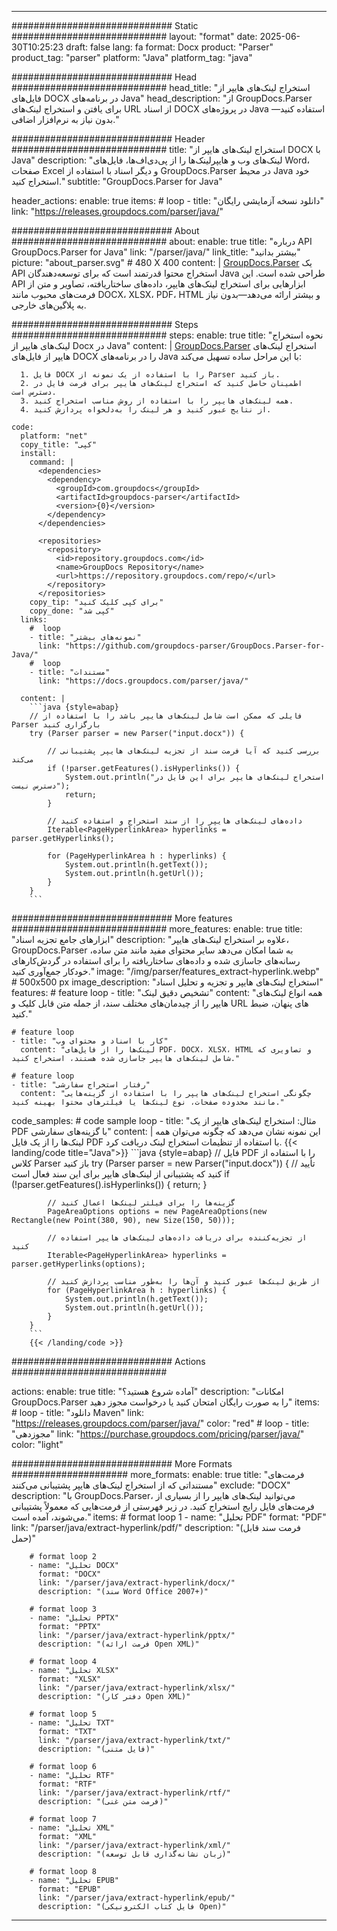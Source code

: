 


---
############################# Static ############################
layout: "format"
date:  2025-06-30T10:25:23
draft: false
lang: fa
format: Docx
product: "Parser"
product_tag: "parser"
platform: "Java"
platform_tag: "java"

############################# Head ############################
head_title: "استخراج لینک‌های هایپر از فایل‌های DOCX در برنامه‌های Java"
head_description: "از GroupDocs.Parser برای یافتن و استخراج لینک‌های URL از اسناد DOCX در پروژه‌های Java استفاده کنید—بدون نیاز به نرم‌افزار اضافی."

############################# Header ############################
title: "استخراج لینک‌های هایپر از DOCX با Java" 
description: "لینک‌های وب و هایپرلینک‌ها را از پی‌دی‌اف‌ها، فایل‌های Word، صفحات Excel و دیگر اسناد با استفاده از GroupDocs.Parser در محیط Java خود استخراج کنید."
subtitle: "GroupDocs.Parser for Java" 

header_actions:
  enable: true
  items:
    #  loop
    - title: "دانلود نسخه آزمایشی رایگان"
      link: "https://releases.groupdocs.com/parser/java/"
      
############################# About ############################
about:
    enable: true
    title: "درباره API GroupDocs.Parser for Java"
    link: "/parser/java/"
    link_title: "بیشتر بدانید"
    picture: "about_parser.svg" # 480 X 400
    content: |
       [GroupDocs.Parser](/parser/java/) یک API استخراج محتوا قدرتمند است که برای توسعه‌دهندگان Java طراحی شده است. این API ابزارهایی برای استخراج لینک‌های هایپر، داده‌های ساختاریافته، تصاویر و متن از فرمت‌های محبوب مانند DOCX، XLSX، PDF، HTML و بیشتر ارائه می‌دهد—بدون نیاز به پلاگین‌های خارجی.

############################# Steps ############################
steps:
    enable: true
    title: "نحوه استخراج لینک‌های هایپر از Docx در Java"
    content: |
      [GroupDocs.Parser](/parser/java/) استخراج لینک‌های هایپر از فایل‌های DOCX را در برنامه‌های Java با این مراحل ساده تسهیل می‌کند:
      
      1. فایل DOCX را با استفاده از یک نمونه از Parser باز کنید.
      2. اطمینان حاصل کنید که استخراج لینک‌های هایپر برای فرمت فایل در دسترس است.
      3. همه لینک‌های هایپر را با استفاده از روش مناسب استخراج کنید.
      4. از نتایج عبور کنید و هر لینک را به‌دلخواه پردازش کنید.
   
    code:
      platform: "net"
      copy_title: "کپی"
      install:
        command: |
          <dependencies>
            <dependency>
              <groupId>com.groupdocs</groupId>
              <artifactId>groupdocs-parser</artifactId>
              <version>{0}</version>
            </dependency>
          </dependencies>

          <repositories>
            <repository>
              <id>repository.groupdocs.com</id>
              <name>GroupDocs Repository</name>
              <url>https://repository.groupdocs.com/repo/</url>
            </repository>
          </repositories>
        copy_tip: "برای کپی کلیک کنید"
        copy_done: "کپی شد"
      links:
        #  loop
        - title: "نمونه‌های بیشتر"
          link: "https://github.com/groupdocs-parser/GroupDocs.Parser-for-Java/"
        #  loop
        - title: "مستندات"
          link: "https://docs.groupdocs.com/parser/java/"
          
      content: |
        ```java {style=abap}
        // فایلی که ممکن است شامل لینک‌های هایپر باشد را با استفاده از Parser بارگزاری کنید
        try (Parser parser = new Parser("input.docx")) {

            // بررسی کنید که آیا فرمت سند از تجزیه لینک‌های هایپر پشتیبانی می‌کند
            if (!parser.getFeatures().isHyperlinks()) {
                System.out.println("استخراج لینک‌های هایپر برای این فایل در دسترس نیست");
                return;
            }

            // داده‌های لینک‌های هایپر را از سند استخراج و استفاده کنید
            Iterable<PageHyperlinkArea> hyperlinks = parser.getHyperlinks();

            for (PageHyperlinkArea h : hyperlinks) {
                System.out.println(h.getText());
                System.out.println(h.getUrl());
            }
        }
        ```            

############################# More features ############################
more_features:
  enable: true
  title: "ابزارهای جامع تجزیه اسناد"
  description: "علاوه بر استخراج لینک‌های هایپر، GroupDocs.Parser به شما امکان می‌دهد سایر محتوای مفید مانند متن ساده، رسانه‌های جاسازی شده و داده‌های ساختاریافته را برای استفاده در گردش‌کارهای خودکار جمع‌آوری کنید."
  image: "/img/parser/features_extract-hyperlink.webp" # 500x500 px
  image_description: "استخراج لینک‌های هایپر و تجزیه و تحلیل اسناد"
  features:
    # feature loop
    - title: "تشخیص دقیق لینک"
      content: "همه انواع لینک‌های هایپر را از چیدمان‌های مختلف سند، از جمله متن قابل کلیک و URL های پنهان، ضبط کنید."

    # feature loop
    - title: "کار با اسناد و محتوای وب"
      content: "لینک‌ها را از فایل‌های PDF، DOCX، XLSX، HTML و تصاویری که شامل لینک‌های هایپر جاسازی شده هستند، استخراج کنید."

    # feature loop
    - title: "رفتار استخراج سفارشی"
      content: "چگونگی استخراج لینک‌های هایپر را با استفاده از گزینه‌هایی مانند محدوده صفحات، نوع لینک‌ها یا فیلترهای محتوا بهینه کنید."
      
  code_samples:
    # code sample loop
    - title: "مثال: استخراج لینک‌های هایپر از یک PDF با گزینه‌های سفارشی"
      content: |
        این نمونه نشان می‌دهد که چگونه می‌توان همه لینک‌ها را از یک فایل PDF با استفاده از تنظیمات استخراج لینک دریافت کرد.
        {{< landing/code title="Java">}}
        ```java {style=abap}
        //  فایل PDF را با استفاده از کلاس Parser باز کنید
        try (Parser parser = new Parser("input.docx"))
        {
            // تأیید کنید که پشتیبانی از لینک‌های هایپر برای این سند فعال است
            if (!parser.getFeatures().isHyperlinks()) {
                return;
            }

            // گزینه‌ها را برای فیلتر لینک‌ها اعمال کنید
            PageAreaOptions options = new PageAreaOptions(new Rectangle(new Point(380, 90), new Size(150, 50)));

            // از تجزیه‌کننده برای دریافت داده‌های لینک‌های هایپر استفاده کنید
            Iterable<PageHyperlinkArea> hyperlinks = parser.getHyperlinks(options);

            // از طریق لینک‌ها عبور کنید و آن‌ها را به‌طور مناسب پردازش کنید
            for (PageHyperlinkArea h : hyperlinks) {
                System.out.println(h.getText());
                System.out.println(h.getUrl());
            }
        }
        ```
        {{< /landing/code >}}


############################# Actions ############################

actions:
  enable: true
  title: "آماده شروع هستید؟"
  description: "امکانات GroupDocs.Parser را به صورت رایگان امتحان کنید یا درخواست مجوز دهید"
  items:
    #  loop
    - title: "دانلود Maven"
      link: "https://releases.groupdocs.com/parser/java/"
      color: "red"
        #  loop
    - title: "مجوزدهی"
      link: "https://purchase.groupdocs.com/pricing/parser/java/"
      color: "light"


############################# More Formats #####################
more_formats:
    enable: true
    title: "فرمت‌های مستنداتی که از استخراج لینک‌های هایپر پشتیبانی می‌کنند"
    exclude: "DOCX"
    description: "با GroupDocs.Parser، می‌توانید لینک‌های هایپر را از بسیاری از فرمت‌های فایل رایج استخراج کنید. در زیر فهرستی از فرمت‌هایی که معمولاً پشتیبانی می‌شوند، آمده است."
    items: 
        # format loop 1
        - name: "تحلیل PDF"
          format: "PDF"
          link: "/parser/java/extract-hyperlink/pdf/"
          description: "(فرمت سند قابل حمل)"
          
        # format loop 2
        - name: "تحلیل DOCX"
          format: "DOCX"
          link: "/parser/java/extract-hyperlink/docx/"
          description: "(سند Word Office 2007+)"
          
        # format loop 3
        - name: "تحلیل PPTX"
          format: "PPTX"
          link: "/parser/java/extract-hyperlink/pptx/"
          description: "(فرمت ارائه Open XML)"
          
        # format loop 4
        - name: "تحلیل XLSX"
          format: "XLSX"
          link: "/parser/java/extract-hyperlink/xlsx/"
          description: "(دفتر کار Open XML)"
          
        # format loop 5
        - name: "تحلیل TXT"
          format: "TXT"
          link: "/parser/java/extract-hyperlink/txt/"
          description: "(فایل متنی)"
          
        # format loop 6
        - name: "تحلیل RTF"
          format: "RTF"
          link: "/parser/java/extract-hyperlink/rtf/"
          description: "(فرمت متن غنی)"
          
        # format loop 7
        - name: "تحلیل XML"
          format: "XML"
          link: "/parser/java/extract-hyperlink/xml/"
          description: "(زبان نشانه‌گذاری قابل توسعه)"
          
        # format loop 8
        - name: "تحلیل EPUB"
          format: "EPUB"
          link: "/parser/java/extract-hyperlink/epub/"
          description: "(فایل کتاب الکترونیکی Open)"
         
          

---